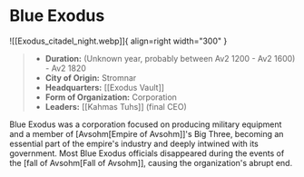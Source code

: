 

# Blue Exodus

![[Exodus_citadel_night.webp]]{ align=right width="300" }

> - **Duration:** (Unknown year, probably between Av2 1200 - Av2 1600) - Av2 1820
> - **City of Origin:** Stromnar
> - **Headquarters:** [[Exodus Vault]]
> - **Form of Organization:** Corporation
> - **Leaders:** [[Kahmas Tuhs]] (final CEO)


Blue Exodus was a corporation focused on producing military equipment and a member of [Avsohm[Empire of Avsohm]]'s Big Three, becoming an essential part of the empire's industry and deeply intwined with its government. Most Blue Exodus officials disappeared during the events of the [fall of Avsohm[Fall of Avsohm]], causing the organization's abrupt end.

